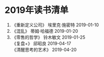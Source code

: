 # 2019年读书清单
1. 《重新定义公司》     埃里克·施密特              2019-01-10  
2. 《混乱》            蒂姆·哈福德               2019-01-20  
3. 《零售的哲学》       铃木敏文                  2019-01-25  
   《复盘+》 邱昭良  2019-04-17  
   《清醒思考的艺术》 2019-04-20  

